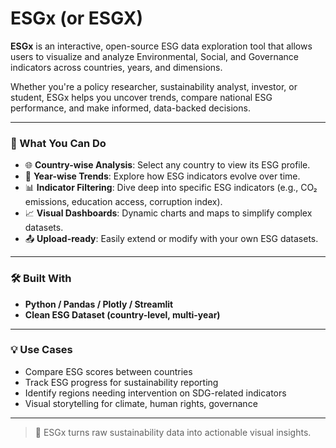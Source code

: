 # ESGx (or ESGX)

**ESGx** is an interactive, open-source ESG data exploration tool that allows users to visualize and analyze Environmental, Social, and Governance indicators across countries, years, and dimensions.

Whether you're a policy researcher, sustainability analyst, investor, or student, ESGx helps you uncover trends, compare national ESG performance, and make informed, data-backed decisions.

---

### 🔎 What You Can Do

- 🌐 **Country-wise Analysis**: Select any country to view its ESG profile.
- 📅 **Year-wise Trends**: Explore how ESG indicators evolve over time.
- 📊 **Indicator Filtering**: Dive deep into specific ESG indicators (e.g., CO₂ emissions, education access, corruption index).
- 📈 **Visual Dashboards**: Dynamic charts and maps to simplify complex datasets.
- 📤 **Upload-ready**: Easily extend or modify with your own ESG datasets.

---

### 🛠️ Built With
- **Python / Pandas / Plotly / Streamlit**
- **Clean ESG Dataset (country-level, multi-year)**

---

### 💡 Use Cases

- Compare ESG scores between countries
- Track ESG progress for sustainability reporting
- Identify regions needing intervention on SDG-related indicators
- Visual storytelling for climate, human rights, governance

---

> 📌 ESGx turns raw sustainability data into actionable visual insights.
